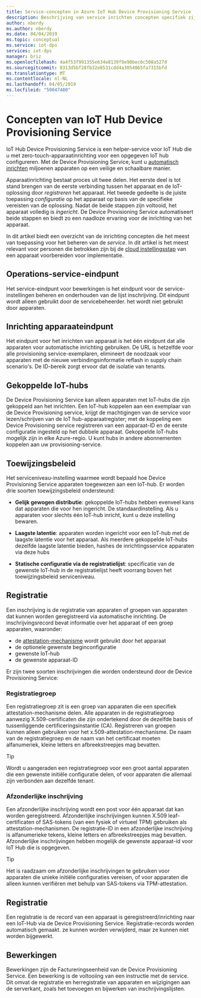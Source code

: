 ```yaml
---
title: Service-concepten in Azure IoT Hub Device Provisioning Service | Microsoft Docs
description: Beschrijving van service inrichten concepten specifiek zijn voor apparaten met de Device Provisioning Service en IoT-Hub
author: nberdy
ms.author: nberdy
ms.date: 04/04/2019
ms.topic: conceptual
ms.service: iot-dps
services: iot-dps
manager: briz
ms.openlocfilehash: 4a4f53f991355e634e8139f9e90bec6c508a527d
ms.sourcegitcommit: 8313d5bf28fb32e8531cdd4a3054065fa7315bfd
ms.translationtype: MT
ms.contentlocale: nl-NL
ms.lasthandoff: 04/05/2019
ms.locfileid: "59047480"
---
```

# <a name="iot-hub-device-provisioning-service-concepts"></a>Concepten van IoT Hub Device Provisioning Service

IoT Hub Device Provisioning Service is een helper-service voor IoT Hub die u met zero-touch-apparaatinrichting voor een opgegeven IoT hub configureren. Met de Device Provisioning Service, kunt u [automatisch inrichten](concepts-auto-provisioning.md) miljoenen apparaten op een veilige en schaalbare manier.

Apparaatinrichting bestaat proces uit twee delen. Het eerste deel is tot stand brengen van de eerste verbinding tussen het apparaat en de IoT-oplossing door *registreren* het apparaat. Het tweede gedeelte is de juiste toepassing *configuratie* op het apparaat op basis van de specifieke vereisten van de oplossing. Nadat de beide stappen zijn voltooid, het apparaat volledig is *ingericht*. De Device Provisioning Service automatiseert beide stappen en biedt zo een naadloze ervaring voor de inrichting van het apparaat.

In dit artikel biedt een overzicht van de inrichting concepten die het meest van toepassing voor het beheren van de *service*. In dit artikel is het meest relevant voor personen die betrokken zijn bij de [cloud instellingsstap](about-iot-dps.md#cloud-setup-step) van een apparaat voorbereiden voor implementatie.

## <a name="service-operations-endpoint"></a>Operations-service-eindpunt

Het service-eindpunt voor bewerkingen is het eindpunt voor de service-instellingen beheren en onderhouden van de lijst inschrijving. Dit eindpunt wordt alleen gebruikt door de servicebeheerder. het wordt niet gebruikt door apparaten.

## <a name="device-provisioning-endpoint"></a>Inrichting apparaateindpunt

Het eindpunt voor het inrichten van apparaat is het één eindpunt dat alle apparaten voor automatische inrichting gebruiken. De URL is hetzelfde voor alle provisioning service-exemplaren, elimineert de noodzaak voor apparaten met de nieuwe verbindingsinformatie reflash in supply chain scenario's. De ID-bereik zorgt ervoor dat de isolatie van tenants.

## <a name="linked-iot-hubs"></a>Gekoppelde IoT-hubs

De Device Provisioning Service kan alleen apparaten met IoT-hubs die zijn gekoppeld aan het inrichten. Een IoT-hub koppelen aan een exemplaar van de Device Provisioning service, krijgt de machtigingen van de service voor lezen/schrijven van de IoT hub-apparaatregister; met de koppeling een Device Provisioning service registreren van een apparaat-ID en de eerste configuratie ingesteld op het dubbele apparaat. Gekoppelde IoT-hubs mogelijk zijn in elke Azure-regio. U kunt hubs in andere abonnementen koppelen aan uw provisioning-service.

## <a name="allocation-policy"></a>Toewijzingsbeleid

Het serviceniveau-instelling waarmee wordt bepaald hoe Device Provisioning Service apparaten toegewezen aan een IoT-hub. Er worden drie soorten toewijzingsbeleid ondersteund:

* **Gelijk gewogen distributie**: gekoppelde IoT-hubs hebben evenveel kans dat apparaten die voor hen ingericht. De standaardinstelling. Als u apparaten voor slechts één IoT-hub inricht, kunt u deze instelling bewaren.

* **Laagste latentie**: apparaten worden ingericht voor een IoT-hub met de laagste latentie voor het apparaat. Als meerdere gekoppelde IoT-hubs dezelfde laagste latentie bieden, hashes de inrichtingsservice apparaten via deze hubs

* **Statische configuratie via de registratielijst**: specificatie van de gewenste IoT-hub in de registratielijst heeft voorrang boven het toewijzingsbeleid serviceniveau.

## <a name="enrollment"></a>Registratie

Een inschrijving is de registratie van apparaten of groepen van apparaten dat kunnen worden geregistreerd via automatische inrichting. De inschrijvingsrecord bevat informatie over het apparaat of een groep apparaten, waaronder:
- de [attestation-mechanisme](concepts-security.md#attestation-mechanism) wordt gebruikt door het apparaat
- de optionele gewenste beginconfiguratie
- gewenste IoT-hub
- de gewenste apparaat-ID

Er zijn twee soorten inschrijvingen die worden ondersteund door de Device Provisioning Service:

### <a name="enrollment-group"></a>Registratiegroep

Een registratiegroep zit is een groep van apparaten die een specifiek attestation-mechanisme delen. Alle apparaten in de registratiegroep aanwezig X.509-certificaten die zijn ondertekend door de dezelfde basis of tussenliggende certificeringsinstantie (CA). Registreren van groepen kunnen alleen gebruiken voor het x.509-attestation-mechanisme. De naam van de registratiegroep en de naam van het certificaat moeten alfanumeriek, kleine letters en afbreekstreepjes mag bevatten.

> [!TIP]
> Wordt u aangeraden een registratiegroep voor een groot aantal apparaten die een gewenste initiële configuratie delen, of voor apparaten die allemaal zijn verbonden aan dezelfde tenant.

### <a name="individual-enrollment"></a>Afzonderlijke inschrijving

Een afzonderlijke inschrijving wordt een post voor één apparaat dat kan worden geregistreerd. Afzonderlijke inschrijvingen kunnen X.509 leaf-certificaten of SAS-tokens (van een fysiek of virtueel TPM) gebruiken als attestation-mechanismen. De registratie-ID in een afzonderlijke inschrijving is alfanumerieke tekens, kleine letters en afbreekstreepjes mag bevatten. Afzonderlijke inschrijvingen hebben mogelijk de gewenste apparaat-id voor IoT Hub die is opgegeven.

> [!TIP]
> Het is raadzaam om afzonderlijke inschrijvingen te gebruiken voor apparaten die unieke initiële configuraties vereisen, of voor apparaten die alleen kunnen verifiëren met behulp van SAS-tokens via TPM-attestation.

## <a name="registration"></a>Registratie

Een registratie is de record van een apparaat is geregistreerd/inrichting naar een IoT-Hub via de Device Provisioning Service. Registratie-records worden automatisch gemaakt. ze kunnen worden verwijderd, maar ze kunnen niet worden bijgewerkt.

## <a name="operations"></a>Bewerkingen

Bewerkingen zijn de Factureringseenheid van de Device Provisioning Service. Een bewerking is de voltooiing van een instructie met de service. Dit omvat de registratie en herregistratie van apparaten en wijzigingen aan de serverkant, zoals het toevoegen en bijwerken van inschrijvingslijsten.
